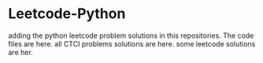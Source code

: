 # Leetcode-Python
adding the python leetcode problem solutions in this repositories. 
The code files are here.
all CTCI problems solutions are here.
some leetcode solutions are her.


















































































































































































































































































































































































































































































































































































































